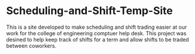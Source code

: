 # Scheduling-and-Shift-Temp-Site
This is a site developed to make scheduling and shift trading easier at our work for the college of engineering comptuer help desk. 
This project was desined to help keep track of shifts for a term and allow shifts to be traded between coworkers. 
